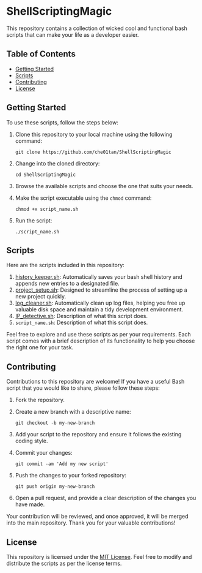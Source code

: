 # ShellScriptingMagic
This repository contains a collection of wicked cool and functional bash scripts that can make your life as a developer easier.


## Table of Contents

- [Getting Started](#getting-started)
- [Scripts](#scripts)
- [Contributing](#contributing)
- [License](#license)

## Getting Started

To use these scripts, follow the steps below:

1. Clone this repository to your local machine using the following command:
   ```
   git clone https://github.com/che01tan/ShellScriptingMagic
   ```

2. Change into the cloned directory:
   ```
   cd ShellScriptingMagic
   ```

3. Browse the available scripts and choose the one that suits your needs.

4. Make the script executable using the `chmod` command:
   ```
   chmod +x script_name.sh
   ```

5. Run the script:
   ```
   ./script_name.sh
   ```

## Scripts

Here are the scripts included in this repository:

1. [history_keeper.sh](https://github.com/che01tan/ShellScriptingMagic/blob/main/History%20Keeper/history_keeper.sh): Automatically saves your bash shell history and appends new entries to a designated file.
2. [project_setup.sh](https://github.com/ChetanThapliyal/ShellScriptingMagic/blob/main/Quick%20Project%20Setup/project_setup.sh): Designed to streamline the process of setting up a new project quickly.
3. [log_cleaner.sh](https://github.com/ChetanThapliyal/ShellScriptingMagic/blob/main/Log%20Cleaner/log_cleaner.sh): Automatically clean up log files, helping you free up valuable disk space and maintain a tidy development environment.
4. [IP_detective.sh](): Description of what this script does.
5. `script_name.sh`: Description of what this script does.

Feel free to explore and use these scripts as per your requirements. Each script comes with a brief description of its functionality to help you choose the right one for your task.

## Contributing

Contributions to this repository are welcome! If you have a useful Bash script that you would like to share, please follow these steps:

1. Fork the repository.

2. Create a new branch with a descriptive name:
   ```
   git checkout -b my-new-branch
   ```

3. Add your script to the repository and ensure it follows the existing coding style.

4. Commit your changes:
   ```
   git commit -am 'Add my new script'
   ```

5. Push the changes to your forked repository:
   ```
   git push origin my-new-branch
   ```

6. Open a pull request, and provide a clear description of the changes you have made.

Your contribution will be reviewed, and once approved, it will be merged into the main repository. Thank you for your valuable contributions!

## License

This repository is licensed under the [MIT License](LICENSE). Feel free to modify and distribute the scripts as per the license terms.